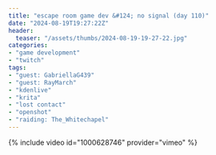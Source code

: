 ```yaml
---
title: "escape room game dev &#124; no signal (day 110)"
date: "2024-08-19T19:27:22Z"
header:
  teaser: "/assets/thumbs/2024-08-19-19-27-22.jpg"
categories:
- "game development"
- "twitch"
tags:
- "guest: GabriellaG439"
- "guest: RayMarch"
- "kdenlive"
- "krita"
- "lost contact"
- "openshot"
- "raiding: The_Whitechapel"
---
```

{% include video id="1000628746" provider="vimeo" %}

